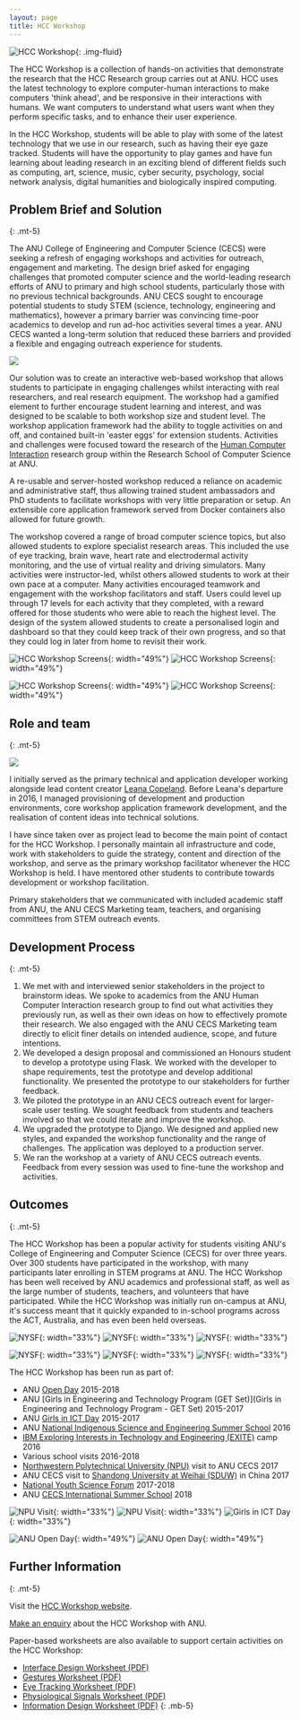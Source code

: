 ```yaml
---
layout: page
title: HCC Workshop
---
```


![HCC Workshop](assets/img/hcc-3.JPG){: .img-fluid}

The HCC Workshop is a collection of hands-on activities that demonstrate the research that the HCC Research group carries out at ANU. HCC uses the latest technology to explore computer-human interactions to make computers 'think ahead', and be responsive in their interactions with humans. We want computers to understand what users want when they perform specific tasks, and to enhance their user experience.

In the HCC Workshop, students will be able to play with some of the latest technology that we use in our research, such as having their eye gaze tracked. Students will have the opportunity to play games and have fun learning about leading research in an exciting blend of different fields such as computing, art, science, music, cyber security, psychology, social network analysis, digital humanities and biologically inspired computing.

## Problem Brief and Solution
{: .mt-5}

The ANU College of Engineering and Computer Science (CECS) were seeking a refresh of engaging workshops and activities for outreach, engagement and marketing. The design brief asked for engaging challenges that promoted computer science and the world-leading research efforts of ANU to primary and high school students, particularly those with no previous technical backgrounds. ANU CECS sought to encourage potential students to study STEM (science, technology, engineering and mathematics), however a primary barrier was convincing time-poor academics to develop and run ad-hoc activities several times a year. ANU CECS wanted a long-term solution that reduced these barriers and provided a flexible and engaging outreach experience for students.

<div class="row">
    <div class="col-5">
        <img src="assets/img/hcc-9.jpg" class="img-fluid">
    </div>
    <div class="col-7">
        <p>Our solution was to create an interactive web-based workshop that allows students to participate in engaging challenges whilst interacting with real researchers, and real research equipment. The workshop had a gamified element to further encourage student learning and interest, and was designed to be scalable to both workshop size and student level. The workshop application framework had the ability to toggle activities on and off, and contained built-in 'easter eggs' for extension students. Activities and challenges were focused toward the research of the <a href="https://cs.anu.edu.au/research/systems/human-centred-computing">Human Computer Interaction</a> research group within the Research School of Computer Science at ANU.</p>
        <p>A re-usable and server-hosted workshop reduced a reliance on academic and administrative staff, thus allowing trained student ambassadors and PhD students to facilitate workshops with very little preparation or setup. An extensible core application framework served from Docker containers also allowed for future growth.</p>
    </div>
</div>

The workshop covered a range of broad computer science topics, but also allowed students to explore specialist research areas. This included the use of eye tracking, brain wave, heart rate and electrodermal activity monitoring, and the use of virtual reality and driving simulators. Many activities were instructor-led, whilst others allowed students to work at their own pace at a computer. Many activities encouraged teamwork and engagement with the workshop facilitators and staff. Users could level up through 17 levels for each activity that they completed, with a reward offered for those students who were able to reach the highest level. The design of the system allowed students to create a personalised login and dashboard so that they could keep track of their own progress, and so that they could log in later from home to revisit their work.

![HCC Workshop Screens](assets/img/screen-1.PNG){: width="49%"}
![HCC Workshop Screens](assets/img/screen-2.PNG){: width="49%"}

![HCC Workshop Screens](assets/img/screen-3.PNG){: width="49%"}
![HCC Workshop Screens](assets/img/screen-4.PNG){: width="49%"}

## Role and team
{: .mt-5}

<div class="row">
    <div class="col-4">
    <img src="assets/img/hcc-2.jpg" class="img-fluid">
    </div>
    <div class="col-8">
        <p>I initially served as the primary technical and application developer working alongside lead content creator <a href="http://leanacopeland.com">Leana Copeland</a>. Before Leana's departure in 2016, I managed provisioning of development and production environments, core workshop application framework development, and the realisation of content ideas into technical solutions.</p>
        <p>I have since taken over as project lead to become the main point of contact for the HCC Workshop. I personally maintain all infrastructure and code, work with stakeholders to guide the strategy, content and direction of the workshop, and serve as the primary workshop facilitator whenever the HCC Workshop is held. I have mentored other students to contribute towards development or workshop facilitation.</p>
        <p>Primary stakeholders that we communicated with included academic staff from ANU, the ANU CECS Marketing team, teachers, and organising committees from STEM outreach events.</p>
    </div>
</div>

## Development Process
{: .mt-5}

1. We met with and interviewed senior stakeholders in the project to brainstorm ideas. We spoke to academics from the ANU Human Computer Interaction research group to find out what activities they previously run, as well as their own ideas on how to effectively promote their research. We also engaged with the ANU CECS Marketing team directly to elicit finer details on intended audience, scope, and future intentions.
2. We developed a design proposal and commissioned an Honours student to develop a prototype using Flask. We worked with the developer to shape requirements, test the prototype and develop additional functionality. We presented the prototype to our stakeholders for further feedback.
3. We piloted the prototype in an ANU CECS outreach event for larger-scale user testing. We sought feedback from students and teachers involved so that we could iterate and improve the workshop.
4. We upgraded the prototype to Django. We designed and applied new styles, and expanded the workshop functionality and the range of challenges. The application was deployed to a production server.
5. We ran the workshop at a variety of ANU CECS outreach events. Feedback from every session was used to fine-tune the workshop and activities.

## Outcomes
{: .mt-5}

The HCC Workshop has been a popular activity for students visiting ANU's College of Engineering and Computer Science (CECS) for over three years. Over 300 students have participated in the workshop, with many participants later enrolling in STEM programs at ANU. The HCC Workshop has been well received by ANU academics and professional staff, as well as the large number of students, teachers, and volunteers that have participated. While the HCC Workshop was initially run on-campus at ANU, it's success meant that it quickly expanded to in-school programs across the ACT, Australia, and has even been held overseas.

![NYSF](assets/img/hcc-3.JPG){: width="33%"}
![NYSF](assets/img/hcc-4.JPG){: width="33%"}
![NYSF](assets/img/hcc-5.JPG){: width="33%"}

![NYSF](assets/img/hcc-6.JPG){: width="33%"}
![NYSF](assets/img/hcc-7.JPG){: width="33%"}
![NYSF](assets/img/hcc-8.JPG){: width="33%"}

The HCC Workshop has been run as part of:

* ANU [Open Day](http://www.anu.edu.au/study/events/open-day) 2015-2018
* ANU [Girls in Engineering and Technology Program (GET Set)](Girls in Engineering and Technology Program - GET Set) 2015-2017
* ANU [Girls in ICT Day](http://www.anu.edu.au/study/events/girls-in-ict-day) 2015-2017
* ANU [National Indigenous Science and Engineering Summer School](http://science.anu.edu.au/reconciliation/student-opportunities/national-indigenous-science-and-engineering-summer-school) 2016
* [IBM Exploring Interests in Technology and Engineering (EXITE)](https://cecs.anu.edu.au/events/ibm-exploring-interests-technology-and-engineering-exite-camp) camp 2016
* Various school visits 2016-2018
* [Northwestern Polytechnical University (NPU)](http://en.nwpu.edu.cn/) visit to ANU CECS 2017
* ANU CECS visit to [Shandong University at Weihai (SDUW)](https://en.wh.sdu.edu.cn/enDefault.html) in China 2017
* [National Youth Science Forum](https://www.nysf.edu.au/) 2017-2018
* ANU [CECS International Summer School](https://cecs.anu.edu.au/events/cecs-summer-school) 2018

![NPU Visit](assets/img/npu-1.jpg){: width="33%"}
![NPU Visit](assets/img/npu-2.jpg){: width="33%"}
![Girls in ICT Day](assets/img/hcc-1.jpg){: width="33%"}

![ANU Open Day](assets/img/od-1.jpg){: width="49%"}
![ANU Open Day](assets/img/od-2.jpg){: width="49%"}

## Further Information
{: .mt-5}

Visit the [HCC Workshop website](https://hcc-workshop.anu.edu.au).

[Make an enquiry](http://www.anu.edu.au/study/events/human-centred-computing-hcc) about the HCC Workshop with ANU.

Paper-based worksheets are also available to support certain activities on the HCC Workshop:

* [Interface Design Worksheet (PDF)](assets/pdf/interface-design.pdf)
* [Gestures Worksheet (PDF)](assets/pdf/gesture.pdf)
* [Eye Tracking Worksheet (PDF)](assets/pdf/eye-tracking.pdf)
* [Physiological Signals Worksheet (PDF)](assets/pdf/physiological-signals.pdf)
* [Information Design Worksheet (PDF)](assets/pdf/information-design-card-sort.pdf)
{: .mb-5}